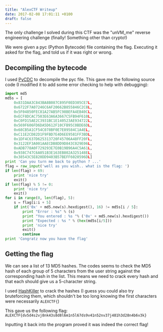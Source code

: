 ```yaml
---
title: "AlexCTF Writeup"
date: 2017-02-08 17:01:11 +0100
draft: false
---
```


The only challenge I solved during this CTF was the "unVM_me" reverse
engineering challenge (finally! Something other than crypto!)

We were given a pyc (Python Bytecode) file containing the
flag. Executing it asked for the flag, and told us if it was right or
wrong.

<!-- more -->

## Decompiling the bytecode

I used [PyCDC](https://github.com/zrax/pycdc) to decompile the pyc
file. This gave me the following source code (I modified it to add
some error checking to help with debugging):

``` python
import md5
md5s = [
    0x831DAA3C843BA8B087C895F0ED305CE7L,
    0x6722F7A07246C6AF20662B855846C2C8L,
    0x5F04850FEC81A27AB5FC98BEFA4EB40CL,
    0xECF8DCAC7503E63A6A3667C5FB94F610L,
    0xC0FD15AE2C3931BC1E140523AE934722L,
    0x569F606FD6DA5D612F10CFB95C0BDE6DL,
    0x68CB5A1CF54C078BF0E7E89584C1A4EL,
    0xC11E2CD82D1F9FBD7E4D6EE9581FF3BDL,
    0x1DF4C637D625313720F45706A48FF20FL,
    0x3122EF3A001AAECDB8DD9D843C029E06L,
    0xADB778A0F729293E7E0B19B96A4C5A61L,
    0x938C747C6A051B3E163EB802A325148EL,
    0x38543C5E820DD9403B57BEFF6020596DL]
print 'Can you turn me back to python ? ...'
flag = raw_input('well as you wish.. what is the flag: ')
if len(flag) > 69:
    print 'nice try'
    exit()
if len(flag) % 5 != 0:
    print 'nice try'
    exit()
for i in range(0, len(flag), 5):
    s = flag[i:i + 5]
    if int('0x' + md5.new(s).hexdigest(), 16) != md5s[i / 5]:
        print "Error : %s" % (s)
        print "You entered : %s "% ('0x' + md5.new(s).hexdigest())
        print "Expected : %s " % (hex(md5s[i/5]))
        print 'nice try'
        exit()
        continue
print 'Congratz now you have the flag'
```

## Getting the flag

We can see a list of 13 MD5 hashes. The codes seems to check the MD5
hash of each group of 5 characters from the user string against the
corresponding hash in the list. This means we need to crack every hash
and that each should give us a 5-character string.

I used [HashKiller](https://hashkiller.co.uk/md5-decrypter.aspx) to
crack the hashes (I guess you could also try bruteforcing them, which
shouldn't be too long knowing the first characters were necessarily
`ALEXCTF{`)

This gave us the following flag: `ALEXCTF{dv5d4s2vj8nk43s8d8l6m1n5l67ds9v41n52nv37j481h3d28n4b6v3k}`

Inputting it back into the program proved it was indeed the correct
flag!
